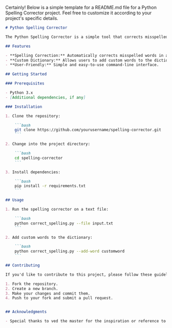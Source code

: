 Certainly! Below is a simple template for a README.md file for a Python Spelling Corrector project. Feel free to customize it according to your project's specific details.

```markdown
# Python Spelling Corrector

The Python Spelling Corrector is a simple tool that corrects misspelled words in a given text. It uses a pre-built dictionary and an algorithm to suggest corrections for words that might have been spelled incorrectly.

## Features

- **Spelling Correction:** Automatically corrects misspelled words in a given text.
- **Custom Dictionary:** Allows users to add custom words to the dictionary for improved correction accuracy.
- **User-Friendly:** Simple and easy-to-use command-line interface.

## Getting Started

### Prerequisites

- Python 3.x
- [Additional dependencies, if any]

### Installation

1. Clone the repository:

    ```bash
    git clone https://github.com/yourusername/spelling-corrector.git
    ```

2. Change into the project directory:

    ```bash
    cd spelling-corrector
    ```

3. Install dependencies:

    ```bash
    pip install -r requirements.txt
    ```

## Usage

1. Run the spelling corrector on a text file:

    ```bash
    python correct_spelling.py --file input.txt
    ```

2. Add custom words to the dictionary:

    ```bash
    python correct_spelling.py --add-word customword
    ```

## Contributing

If you'd like to contribute to this project, please follow these guidelines:

1. Fork the repository.
2. Create a new branch.
3. Make your changes and commit them.
4. Push to your fork and submit a pull request.


## Acknowledgments

- Special thanks to ved the master for the inspiration or reference to a similar project.
